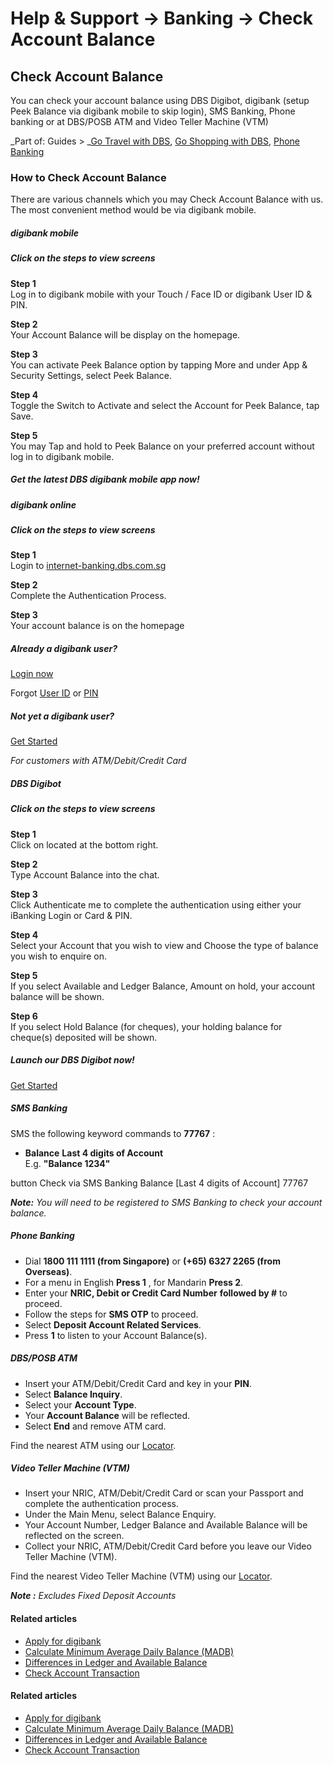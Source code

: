 # Help & Support -> Banking -> Check Account Balance

## Check Account Balance

You can check your account balance using DBS Digibot, digibank (setup Peek Balance via digibank mobile to skip login), SMS Banking, Phone banking or at DBS/POSB ATM and Video Teller Machine (VTM)

  


_Part of: Guides > _[Go Travel with DBS](https://www.dbs.com.sg/personal/support/guide-travel.html), [Go Shopping with DBS](https://www.dbs.com.sg/personal/support/guide-shopping.html), [Phone Banking](https://www.dbs.com.sg/personal/support/guide-voicebio-phonebanking.html)

### How to Check Account Balance

There are various channels which you may Check Account Balance with us. The most convenient method would be via digibank mobile.

#####  digibank mobile

##### **Click on the steps to view screens**

**Step 1**  
Log in to digibank mobile with your Touch / Face ID or digibank User ID & PIN. 

**Step 2**  
Your Account Balance will be display on the homepage. 

**Step 3**  
You can activate Peek Balance option by tapping More and under App & Security Settings, select Peek Balance. 

**Step 4**  
Toggle the Switch to Activate and select the Account for Peek Balance, tap Save. 

**Step 5**  
You may Tap and hold to Peek Balance on your preferred account without log in to digibank mobile. 

##### Get the latest DBS digibank mobile app now!

[](https://itunes.apple.com/us/app/dbs-mobile-banking/id1068403826?mt=8) [](https://play.google.com/store/apps/details?id=com.dbs.sg.dbsmbanking) [](https://appgallery.cloud.huawei.com/marketshare/app/C101888471?locale=en_GB&source=appshare&subsource=C101888471)

  
  


#####  digibank online

##### **Click on the steps to view screens**

**Step 1**  
Login to [internet-banking.dbs.com.sg](https://internet-banking.dbs.com.sg/)

**Step 2**  
Complete the Authentication Process. 

**Step 3**  
Your account balance is on the homepage 

##### Already a digibank user?

[Login now](https://internet-banking.dbs.com.sg/)

Forgot [User ID](https://www.dbs.com.sg/personal/ibanking/ibapl/ib-printuid.html) or [PIN](https://www.dbs.com.sg/personal/ibanking/ibapl/ib-resetpin.html)

##### Not yet a digibank user?

[Get Started](https://www.dbs.com.sg/personal/ibanking/ibapl/ib-apply.html)

_For customers with ATM/Debit/Credit Card_

#####  DBS Digibot

##### **Click on the steps to view screens**

**Step 1**  
Click on  located at the bottom right. 

**Step 2**  
Type Account Balance into the chat. 

**Step 3**  
Click Authenticate me to complete the authentication using either your iBanking Login or Card & PIN. 

**Step 4**  
Select your Account that you wish to view and Choose the type of balance you wish to enquire on. 

**Step 5**  
If you select Available and Ledger Balance, Amount on hold, your account balance will be shown. 

**Step 6**  
If you select Hold Balance (for cheques), your holding balance for cheque(s) deposited will be shown. 

##### Launch our DBS Digibot now!

[Get Started](https://chatbanking.dbs.com/mbsg/GCE/H500HS001)

#####  SMS Banking

SMS the following keyword commands to **77767** :

  * **Balance** <space> **Last 4 digits of Account**  
E.g. **"Balance 1234"**



button Check via SMS Banking Balance [Last 4 digits of Account] 77767

_**Note:** You will need to be registered to SMS Banking to check your account balance._  
  


#####  Phone Banking

  * Dial **1800 111 1111 (from Singapore)** or **(+65) 6327 2265 (from Overseas)**.
  * For a menu in English **Press 1** , for Mandarin **Press 2**.
  * Enter your **NRIC, Debit or Credit Card Number** **followed by #** to proceed.
  * Follow the steps for **SMS OTP** to proceed.
  * Select **Deposit Account Related Services**.
  * Press **1** to listen to your Account Balance(s).

  


#####  DBS/POSB ATM

  * Insert your ATM/Debit/Credit Card and key in your **PIN**.
  * Select **Balance Inquiry**.
  * Select your **Account Type**.
  * Your **Account Balance** will be reflected.
  * Select **End** and remove ATM card.

  
Find the nearest ATM using our [Locator](https://www.dbs.com.sg/index/locator.page). 

#####  Video Teller Machine (VTM)

  * Insert your NRIC, ATM/Debit/Credit Card or scan your Passport and complete the authentication process.
  * Under the Main Menu, select Balance Enquiry.
  * Your Account Number, Ledger Balance and Available Balance will be reflected on the screen.
  * Collect your NRIC, ATM/Debit/Credit Card before you leave our Video Teller Machine (VTM).

  
Find the nearest Video Teller Machine (VTM) using our [Locator](https://www.dbs.com.sg/index/locator.page?filter=VTM).  
  
_**Note :** Excludes Fixed Deposit Accounts_

#### Related articles

  * [Apply for digibank](https://www.dbs.com.sg/personal/support/bank-ibanking-application.html)
  * [Calculate Minimum Average Daily Balance (MADB)](https://www.dbs.com.sg/personal/support/bank-deposit-accounts-calculate-madb.html)
  * [Differences in Ledger and Available Balance](https://www.dbs.com.sg/personal/support/bank-deposit-accounts-differences-account-balance.html)
  * [Check Account Transaction](https://www.dbs.com.sg/personal/support/bank-deposit-accounts-account-transactions.html)



#### Related articles

  * [Apply for digibank](https://www.dbs.com.sg/personal/support/bank-ibanking-application.html)
  * [Calculate Minimum Average Daily Balance (MADB)](https://www.dbs.com.sg/personal/support/bank-deposit-accounts-calculate-madb.html)
  * [Differences in Ledger and Available Balance](https://www.dbs.com.sg/personal/support/bank-deposit-accounts-differences-account-balance.html)
  * [Check Account Transaction](https://www.dbs.com.sg/personal/support/bank-deposit-accounts-account-transactions.html)


